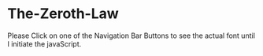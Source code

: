 # The-Zeroth-Law
Please Click on one of the Navigation Bar Buttons to see the actual font until I initiate the javaScript.
